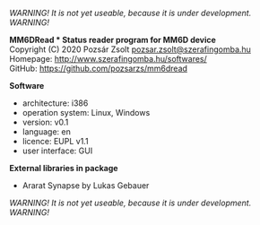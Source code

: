 *WARNING! It is not yet useable, because it is under development. WARNING!*  

**MM6DRead * Status reader program for MM6D device**  
Copyright (C) 2020 Pozsár Zsolt <pozsar.zsolt@szerafingomba.hu>  
Homepage: <http://www.szerafingomba.hu/softwares/>  
GitHub: <https://github.com/pozsarzs/mm6dread>

**Software**

 - architecture:       i386
 - operation system:   Linux, Windows
 - version:            v0.1
 - language:           en
 - licence:            EUPL v1.1
 - user interface:     GUI

**External libraries in package**

 - Ararat Synapse by Lukas Gebauer

*WARNING! It is not yet useable, because it is under development. WARNING!*  
